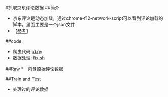 #抓取京东评论数据
##简介
* 京东评论是动态加载，通过chrome-f12-network-script可以看到评论加载的脚本，里面主要是一个json文件
* 【[参考](http://blog.csdn.net/key_v/article/details/47789603)】

##code
* 爬虫代码:[jd.py](jd.py)
* 数据处理: [fix.sh](fix.sh)

##[Raw](Raw)
*　包含原始评论数据

##[Train](Train) and [Test](Test)
* 处理过的评论数据